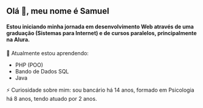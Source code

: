 

## Olá 👋, meu nome é Samuel
#### Estou iniciando minha jornada em desenvolvimento Web através de uma graduação (Sistemas para Internet) e de cursos paralelos, principalmente na Alura.



🌱 Atualmente estou aprendendo:
- PHP (POO)
- Bando de Dados SQL
- Java

⚡ Curiosidade sobre mim: sou bancário há 14 anos, formado em Psicologia há 8 anos, tendo atuado por 2 anos.

